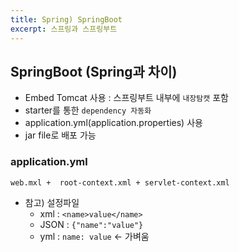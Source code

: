 ```yaml
---
title: Spring) SpringBoot
excerpt: 스프링과 스프링부트
---
```


## SpringBoot (Spring과 차이)
- Embed Tomcat 사용 : 스프링부트 내부에 `내장탐캣` 포함
- starter를 통한 `dependency 자동화`
- application.yml(application.properties) 사용
- jar file로 배포 가능

### application.yml
`web.mxl +  root-context.xml + servlet-context.xml`     

- 참고) 설정파일
  - xml : `<name>value</name>`
  - JSON : `{"name":"value"}`
  - yml : `name: value` <- 가벼움
 
<br/>
